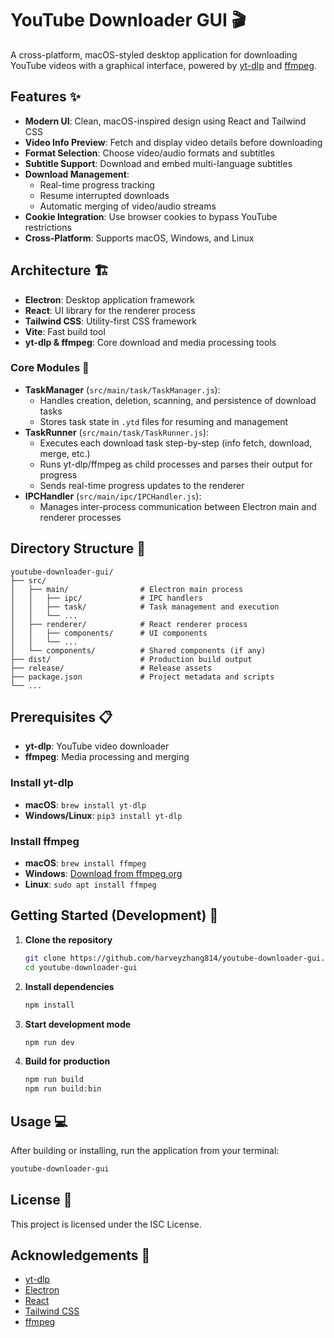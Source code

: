 # YouTube Downloader GUI 🎬

A cross-platform, macOS-styled desktop application for downloading YouTube videos with a graphical interface, powered by [yt-dlp](https://github.com/yt-dlp/yt-dlp) and [ffmpeg](https://ffmpeg.org/).

## Features ✨

- **Modern UI**: Clean, macOS-inspired design using React and Tailwind CSS
- **Video Info Preview**: Fetch and display video details before downloading
- **Format Selection**: Choose video/audio formats and subtitles
- **Subtitle Support**: Download and embed multi-language subtitles
- **Download Management**:
  - Real-time progress tracking
  - Resume interrupted downloads
  - Automatic merging of video/audio streams
- **Cookie Integration**: Use browser cookies to bypass YouTube restrictions
- **Cross-Platform**: Supports macOS, Windows, and Linux

## Architecture 🏗️

- **Electron**: Desktop application framework
- **React**: UI library for the renderer process
- **Tailwind CSS**: Utility-first CSS framework
- **Vite**: Fast build tool
- **yt-dlp & ffmpeg**: Core download and media processing tools

### Core Modules 🔧

- **TaskManager** (`src/main/task/TaskManager.js`):
  - Handles creation, deletion, scanning, and persistence of download tasks
  - Stores task state in `.ytd` files for resuming and management
- **TaskRunner** (`src/main/task/TaskRunner.js`):
  - Executes each download task step-by-step (info fetch, download, merge, etc.)
  - Runs yt-dlp/ffmpeg as child processes and parses their output for progress
  - Sends real-time progress updates to the renderer
- **IPCHandler** (`src/main/ipc/IPCHandler.js`):
  - Manages inter-process communication between Electron main and renderer processes

## Directory Structure 📁

```
youtube-downloader-gui/
├── src/
│   ├── main/                # Electron main process
│   │   ├── ipc/             # IPC handlers
│   │   ├── task/            # Task management and execution
│   │   └── ...
│   ├── renderer/            # React renderer process
│   │   ├── components/      # UI components
│   │   └── ...
│   └── components/          # Shared components (if any)
├── dist/                    # Production build output
├── release/                 # Release assets
├── package.json             # Project metadata and scripts
└── ...
```

## Prerequisites 📋

- **yt-dlp**: YouTube video downloader
- **ffmpeg**: Media processing and merging

### Install yt-dlp
- **macOS**: `brew install yt-dlp`
- **Windows/Linux**: `pip3 install yt-dlp`

### Install ffmpeg
- **macOS**: `brew install ffmpeg`
- **Windows**: [Download from ffmpeg.org](https://ffmpeg.org/download.html)
- **Linux**: `sudo apt install ffmpeg`

## Getting Started (Development) 🚀

1. **Clone the repository**
   ```bash
   git clone https://github.com/harveyzhang814/youtube-downloader-gui.git
   cd youtube-downloader-gui
   ```
2. **Install dependencies**
   ```bash
   npm install
   ```
3. **Start development mode**
   ```bash
   npm run dev
   ```
4. **Build for production**
   ```bash
   npm run build
   npm run build:bin
   ```

## Usage 💻

After building or installing, run the application from your terminal:
```bash
youtube-downloader-gui
```

## License 📄

This project is licensed under the ISC License.

## Acknowledgements 🙏

- [yt-dlp](https://github.com/yt-dlp/yt-dlp)
- [Electron](https://electronjs.org)
- [React](https://reactjs.org)
- [Tailwind CSS](https://tailwindcss.com)
- [ffmpeg](https://ffmpeg.org)